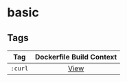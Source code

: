 # basic

## Tags

| Tag | Dockerfile Build Context |
|:-------:|:---------:|
| `:curl` | [View](variants/curl ) |
